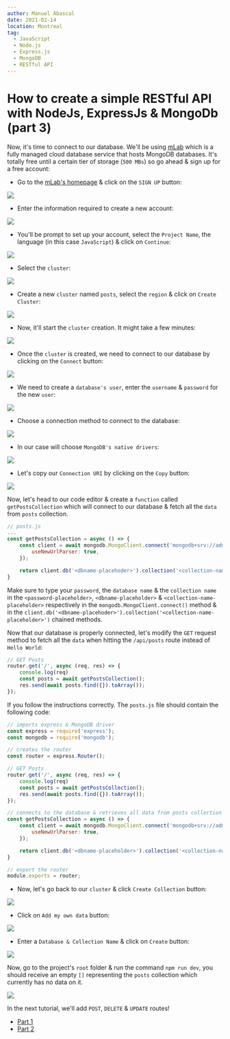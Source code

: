 ```yaml
---
author: Manuel Abascal
date: 2021-02-14
location: Montreal
tag:
  - JavaScript
  - Node.js
  - Express.js
  - MongoDB
  - RESTful API
---
```


# How to create a simple RESTful API with NodeJs, ExpressJs & MongoDb (part 3)

Now, it's time to connect to our database. We'll be using [mLab](https://mlab.com/) which is a fully managed cloud database service that hosts MongoDB databases. It's totally free until a certain tier of storage (`500 MBs`) so go ahead & sign up for a free account:

- Go to the [mLab's homepage](https://mlab.com/) & click on the `SIGN UP` button:

<img src="./../public/how-to-create-a-restful-api/sign-up-mlab-1.png" width="auto" height="auto">

- Enter the information required to create a new account:

<img src="./../public/how-to-create-a-restful-api/sign-up-mlab-2.png" width="auto" height="auto">

- You'll be prompt to set up your account, select the `Project Name`, the language (in this case `JavaScript`) & click on `Continue`:

<img src="./../public/how-to-create-a-restful-api/account-set-up.png" width="auto" height="auto">

- Select the `cluster`:

<img src="./../public/how-to-create-a-restful-api/cluster-tier.png" width="auto" height="auto">

- Create a new `cluster` named `posts`, select the `region` & click on `Create Cluster`:

<img src="./../public/how-to-create-a-restful-api/cluster-zone-name.png" width="auto" height="auto">

- Now, it'll start the `cluster` creation. It might take a few minutes:

<img src="./../public/how-to-create-a-restful-api/creating-cluster.png" width="auto" height="auto">

- Once the `cluster` is created, we need to connect to our database by clicking on the `Connect` button:

<img src="./../public/how-to-create-a-restful-api/connect-to-post-collection.png" width="auto" height="auto">

- We need to create a `database's user`, enter the  `username` & `password` for the new `user`:

<img src="./../public/how-to-create-a-restful-api/create-database-user-1.png" width="auto" height="auto">

- Choose a connection method to connect to the database:

<img src="./../public/how-to-create-a-restful-api/choose-connection-method-1.png" width="auto" height="auto">

- In our case will choose `MongoDB's native drivers`:

<img src="./../public/how-to-create-a-restful-api/choose-connection-method-2.png" width="auto" height="auto">

-  Let's copy our `Connection URI` by clicking on the `Copy` button: 

<img src="./../public/how-to-create-a-restful-api/connection-mongodb-driver-uri.png" width="auto" height="auto">

Now, let's head to our code editor & create a `function` called `getPostsCollection` which will connect to our database & fetch all the `data` from `posts` collection.

```js
// posts.js
...
const getPostsCollection = async () => {
    const client = await mongodb.MongoClient.connect('mongodb+srv://admin:<password-placehoder>@posts.m9k3h.mongodb.net/<dbname-placeholder>?retryWrites=true&w=majority', {
        useNewUrlParser: true,
    });

    return client.db('<dbname-placehoder>').collection('<collection-name-placeholder>');
}
```

Make sure to type your `password`, the `database name` & the `collection name` in the `<password-placeholder>`, `<dbname-placeholder>` & `<collection-name-placeholder>` respectively in the `mongodb.MongoClient.connect()` method & in the `client.db('<dbname-placehoder>').collection('<collection-name-placeholder>')` chained methods.

Now that our database is properly connected, let's modify the `GET` request method to fetch all the `data` when hitting the `/api/posts` route instead of `Hello World`:

```js
// GET Posts
router.get('/', async (req, res) => {
    console.log(req)
    const posts = await getPostsCollection();
    res.send(await posts.find({}).toArray());
});
```

If you follow the instructions correctly. The `posts.js` file should contain the following code:

```js
// imports express & MongoDB driver
const express = require('express');
const mongodb = require('mongodb');

// creates the router
const router = express.Router();

// GET Posts
router.get('/', async (req, res) => {
    console.log(req)
    const posts = await getPostsCollection();
    res.send(await posts.find({}).toArray());
});

// connects to the database & retrieves all data from posts collection
const getPostsCollection = async () => {
    const client = await mongodb.MongoClient.connect('mongodb+srv://admin:<password-placehoder>@posts.m9k3h.mongodb.net/<dbname-placeholder>?retryWrites=true&w=majority', {
        useNewUrlParser: true,
    });

    return client.db('<dbname-placeholder>').collection('<collection-name-placeholder>');
}

// export the router
module.exports = router;
```

- Now, let's go back to our `cluster` & click `Create Collection` button:

<img src="./../public/how-to-create-a-restful-api/create-collection.png" width="auto" height="auto">

- Click on `Add my own data` button:

<img src="./../public/how-to-create-a-restful-api/add-data.png" width="auto" height="auto">

- Enter a `Database & Collection Name` & click on `Create` button:

<img src="./../public/how-to-create-a-restful-api/create-database.png" width="auto" height="auto">

Now, go to the project's `root` folder & run the command `npm run dev`, you should receive an empty `[]` representing the `posts` collection which currently has no data on it.

<img src="./../public/how-to-create-a-restful-api/empty-posts-collection.png" width="auto" height="auto">

In the next tutorial, we'll add `POST`, `DELETE` & `UPDATE` routes!

- [Part 1](https://manuel-abascal.web.app/2021/01/31/how-to-create-a-restful-api-with-nodejs-expressjs-mongodb/)
- [Part 2](https://manuel-abascal.web.app/2021/02/07/how-to-create-a-restful-api-with-nodejs-expressjs-mongodb-2/)